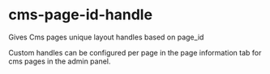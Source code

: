cms-page-id-handle
==================

Gives Cms pages unique layout handles based on page_id

Custom handles can be configured per page in the page information tab for cms pages in the admin panel.
